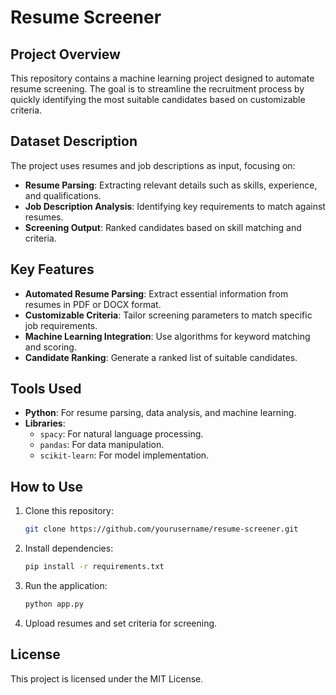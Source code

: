
# Resume Screener

## Project Overview

This repository contains a machine learning project designed to automate resume screening. The goal is to streamline the recruitment process by quickly identifying the most suitable candidates based on customizable criteria.

## Dataset Description

The project uses resumes and job descriptions as input, focusing on:

- **Resume Parsing**: Extracting relevant details such as skills, experience, and qualifications.
- **Job Description Analysis**: Identifying key requirements to match against resumes.
- **Screening Output**: Ranked candidates based on skill matching and criteria.

## Key Features

- **Automated Resume Parsing**: Extract essential information from resumes in PDF or DOCX format.
- **Customizable Criteria**: Tailor screening parameters to match specific job requirements.
- **Machine Learning Integration**: Use algorithms for keyword matching and scoring.
- **Candidate Ranking**: Generate a ranked list of suitable candidates.

## Tools Used

- **Python**: For resume parsing, data analysis, and machine learning.
- **Libraries**:
  - `spacy`: For natural language processing.
  - `pandas`: For data manipulation.
  - `scikit-learn`: For model implementation.

## How to Use

1. Clone this repository:
   ```bash
   git clone https://github.com/yourusername/resume-screener.git
   ```
2. Install dependencies:
   ```bash
   pip install -r requirements.txt
   ```
3. Run the application:
   ```bash
   python app.py
   ```
4. Upload resumes and set criteria for screening.

## License

This project is licensed under the MIT License.
